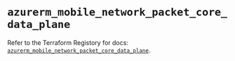 # `azurerm_mobile_network_packet_core_data_plane`

Refer to the Terraform Registory for docs: [`azurerm_mobile_network_packet_core_data_plane`](https://registry.terraform.io/providers/hashicorp/azurerm/3.62.1/docs/resources/mobile_network_packet_core_data_plane).
